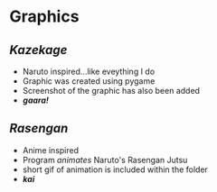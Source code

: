 Graphics
========

*Kazekage* 
---------
* Naruto inspired...like eveything I do
* Graphic was created using pygame
* Screenshot of the graphic has also been added
* ***gaara!***

*Rasengan*
---------
* Anime inspired
* Program *animates* Naruto's Rasengan Jutsu
* short gif of animation is included within the folder
* ***kai***

